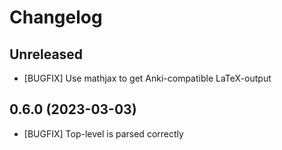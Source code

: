# Changelog

## Unreleased

- [BUGFIX] Use mathjax to get Anki-compatible LaTeX-output

## 0.6.0 (2023-03-03)

- [BUGFIX] Top-level is parsed correctly

